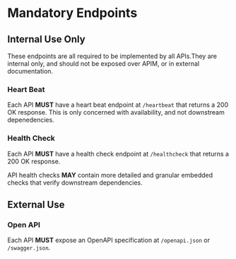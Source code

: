 # Mandatory Endpoints

## Internal Use Only

These endpoints are all required to be implemented by all APIs.They are internal only, and should not be exposed over APIM, or in external documentation.

### Heart Beat

Each API **MUST** have a heart beat endpoint at `/heartbeat` that returns a 200 OK response. This is only concerned with availability, and not downstream depenedencies.

### Health Check

Each API **MUST** have a health check endpoint at `/healthcheck` that returns a 200 OK response.

API health checks **MAY** contain more detailed and granular embedded checks that verify downstream dependencies.

## External Use

### Open API

Each API **MUST** expose an OpenAPI specification at `/openapi.json` or `/swagger.json`.
